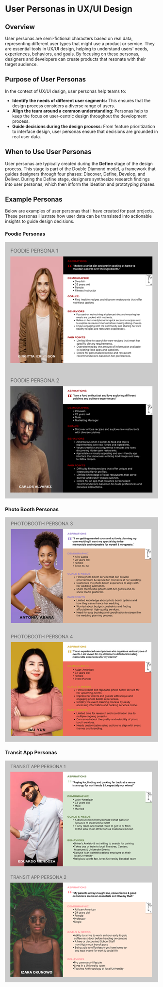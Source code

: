 # User Personas in UX/UI Design

## Overview

User personas are semi-fictional characters based on real data, representing different user types that might use a product or service. They are essential tools in UX/UI design, helping to understand users' needs, experiences, behaviors, and goals. By focusing on these personas, designers and developers can create products that resonate with their target audience.

## Purpose of User Personas

In the context of UX/UI design, user personas help teams to:

- **Identify the needs of different user segments:** This ensures that the design process considers a diverse range of users.
- **Align the team around a common understanding:** Personas help to keep the focus on user-centric design throughout the development process.
- **Guide decisions during the design process:** From feature prioritization to interface design, user personas ensure that decisions are grounded in real user data.

## When to Use User Personas

User personas are typically created during the **Define** stage of the design process. This stage is part of the Double Diamond model, a framework that guides designers through four phases: Discover, Define, Develop, and Deliver. During the Define stage, designers synthesize research findings into user personas, which then inform the ideation and prototyping phases.

## Example Personas

Below are examples of user personas that I have created for past projects. These personas illustrate how user data can be translated into actionable insights to guide design decisions.

### Foodie Personas
![Foodie Personas](./FOODIE%20PERSONAS.PNG)

### Photo Booth Personas
![Photo Booth Personas](./PHOTO%20PERSONAS.PNG)

### Transit App Personas
![Transit App Personas](./TRANSIT%20PERSONAS.PNG)
